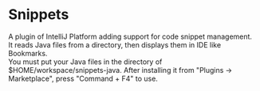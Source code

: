 # Snippets
A plugin of IntelliJ Platform adding support for code snippet management.  
It reads Java files from a directory, then displays them in IDE like Bookmarks.  
You must put your Java files in the directory of $HOME/workspace/snippets-java.
After installing it from "Plugins -> Marketplace", press "Command + F4" to use.